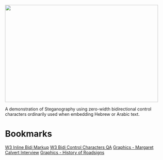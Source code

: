 <p align="center">

<img width="100%" height="320px" src="https://user-images.githubusercontent.com/5805251/156551854-29ef4800-e455-4e86-bb98-deef7dd0d6b7.svg" />

</p>

A demonstration of Steganography using zero-width bidirectional control characters ordinarily used when embedding Hebrew or Arabic text.

# Bookmarks

[W3 Inline Bidi Markup](https://www.w3.org/International/articles/inline-bidi-markup/)
[W3 Bidi Control Characters QA](https://www.w3.org/International/questions/qa-bidi-unicode-controls)
[Graphics - Margaret Calvert Interview](https://www.youtube.com/watch?v=pyBrrmDw6-k)
[Graphics - History of Roadsigns](https://www.grapheine.com/en/history-of-graphic-design/margaret-calvert-woman-at-work-how-design-saved-uks-roads)

